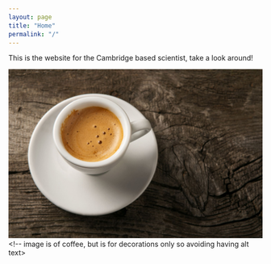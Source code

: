 ```yaml
---
layout: page
title: "Home"
permalink: "/"
---
```


This is the website for the Cambridge based scientist, take a look around!

![](images/coffee-espresso-stock.jpg) <!-- image is of coffee, but is for decorations only so avoiding having alt text>
